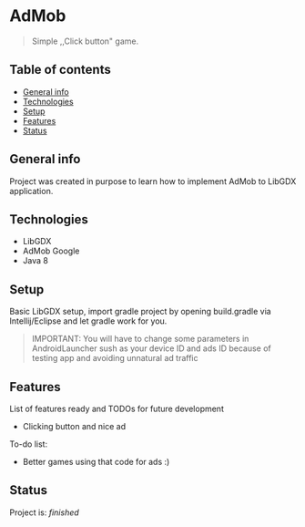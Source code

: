 # AdMob
> Simple ,,Click button" game.

## Table of contents
* [General info](#general-info)
* [Technologies](#technologies)
* [Setup](#setup)
* [Features](#features)
* [Status](#status)

## General info
Project was created in purpose to learn how to implement AdMob to LibGDX application.

## Technologies
* LibGDX
* AdMob Google
* Java 8

## Setup
Basic LibGDX setup, import gradle project by opening build.gradle via Intellij/Eclipse and let gradle work for you.
>IMPORTANT: You will have to change some parameters in AndroidLauncher sush as your device ID and ads ID because of testing app and avoiding unnatural ad traffic  

## Features
List of features ready and TODOs for future development
* Clicking button and nice ad

To-do list:
* Better games using that code for ads :)

## Status
Project is: _finished_
